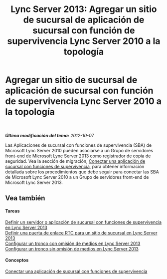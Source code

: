 ﻿---
title: 'Lync Server 2013: Agregar un sitio de sucursal de aplicación de sucursal con función de supervivencia Lync Server 2010 a la topología'
TOCTitle: Agregar un sitio de sucursal de aplicación de sucursal con función de supervivencia Lync Server 2010 a la topología
ms:assetid: 2920d66e-6e1f-4f7f-89d8-510f004ac4c3
ms:mtpsurl: https://technet.microsoft.com/es-es/library/JJ688004(v=OCS.15)
ms:contentKeyID: 49889018
ms.date: 01/07/2017
mtps_version: v=OCS.15
ms.translationtype: HT
---

# Agregar un sitio de sucursal de aplicación de sucursal con función de supervivencia Lync Server 2010 a la topología

 

_**Última modificación del tema:** 2012-10-07_

Las Aplicaciones de sucursal con funciones de supervivencia (SBA) de Microsoft Lync Server 2010 pueden asociarse a un Grupo de servidores front-end de Microsoft Lync Server 2013 como registrador de copia de seguridad. Vea la sección de migración, [Conectar una aplicación de sucursal con funciones de supervivencia](connect-a-survivable-branch-appliance.md), para obtener información detallada sobre los procedimientos que debe seguir para conectar las SBA de Microsoft Lync Server 2010 a un Grupo de servidores front-end de Microsoft Lync Server 2013.

## Vea también

#### Tareas

[Definir un servidor o aplicación de sucursal con funciones de supervivencia en Lync Server 2013](lync-server-2013-define-a-survivable-branch-appliance-or-server.md)  
[Definir una puerta de enlace RTC para un sitio de sucursal en Lync Server 2013](lync-server-2013-define-a-pstn-gateway-for-a-branch-site.md)  
[Configurar un tronco con omisión de medios en Lync Server 2013](lync-server-2013-configure-a-trunk-with-media-bypass.md)  
[Configurar un tronco sin omisión de medios en Lync Server 2013](lync-server-2013-configure-a-trunk-without-media-bypass.md)  

#### Conceptos

[Conectar una aplicación de sucursal con funciones de supervivencia](connect-a-survivable-branch-appliance.md)

